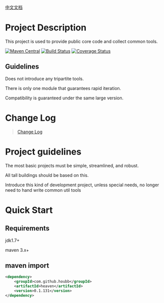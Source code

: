 [中文文档](README_ZH.md)

# Project Description

This project is used to provide public core code and collect common tools.

[![Maven Central](https://maven-badges.herokuapp.com/maven-central/com.github.houbb/heaven/badge.svg)](http://mvnrepository.com/artifact/com.github.houbb/heaven)
[![Build Status](https://www.travis-ci.org/houbb/heaven.svg?branch=master)](https://www.travis-ci.org/houbb/heaven?branch=master)
[![Coverage Status](https://coveralls.io/repos/github/houbb/heaven/badge.svg?branch=master)](https://coveralls.io/github/houbb/heaven?branch=master)

## Guidelines

Does not introduce any tripartite tools.

There is only one module that guarantees rapid iteration.

Compatibility is guaranteed under the same large version.

# Change Log

> [Change Log](doc/CHANGELOG.md)

# Project guidelines

The most basic projects must be simple, streamlined, and robust.

All tall buildings should be based on this.

Introduce this kind of development project, unless special needs, no longer need to hand write common util tools

# Quick Start

## Requirements

jdk1.7+

maven 3.x+

## maven import

```xml
<dependency>
    <groupId>com.github.houbb</groupId>
    <artifactId>heaven</artifactId>
    <version>0.1.131</version>
</dependency>
```